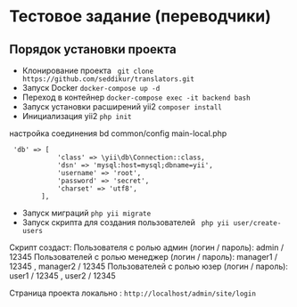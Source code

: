 # Тестовое задание (переводчики)

## Порядок установки проекта

* Клонирование проекта `` git clone https://github.com/seddikur/translators.git``
* Запуск Docker `` docker-compose up -d ``
* Переход в контейнер  `` docker-compose exec -it backend bash ``
* Запуск установки расширений yii2 `` composer install ``
* Инициализация yii2 `` php init ``

настройка соединения bd
common/config  main-local.php
````
 'db' => [
            'class' => \yii\db\Connection::class,
            'dsn' => 'mysql:host=mysql;dbname=yii',
            'username' => 'root',
            'password' => 'secret',
            'charset' => 'utf8',
        ],
````

* Запуск миграций `` php yii migrate ``
* Запуск скрипта для создания пользователей `` php yii user/create-users``

Скрипт создаст:
Пользователя с ролью админ (логин / пароль): admin / 12345
Пользователей с ролью менеджер (логин / пароль): manager1 / 12345 , manager2 / 12345
Пользователей с ролью юзер (логин / пароль): user1 / 12345 , user2 / 12345


Страница проекта локально : ``http://localhost/admin/site/login ``